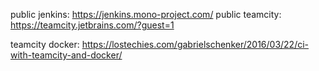 public jenkins: https://jenkins.mono-project.com/
public teamcity: https://teamcity.jetbrains.com/?guest=1

teamcity docker: https://lostechies.com/gabrielschenker/2016/03/22/ci-with-teamcity-and-docker/
